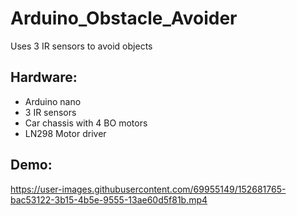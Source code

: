 # Arduino_Obstacle_Avoider
Uses 3 IR sensors to avoid objects

## Hardware:
  - Arduino nano
  - 3 IR sensors
  - Car chassis with 4 BO motors
  - LN298 Motor driver


## Demo:
https://user-images.githubusercontent.com/69955149/152681765-bac53122-3b15-4b5e-9555-13ae60d5f81b.mp4

